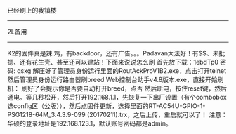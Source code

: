 已经刷上的我镇楼
***
2L备用
***
K2的固件真是辣 鸡，有backdoor，还有广告。。。Padavan大法好！有$$、未批摁、还有花生壳、甚至还可以建站！下面来说说怎么刷
首先放下载：1ebdTp0 密码: qsxg
解压好了管理员身份运行里面的RoutAckProV1B2.exe，点击打开telnet
然后管理员身份运行路由器刷breed Web控制台助手v4.8版本.exe，直接开始刷机：
刷好了会提示你是否要自动打开breed，点否
然后断电，按住reset键，然后通电。等几秒松开，然后打开192.168.1.1，先恢复一下出厂设置（有个combobox选config区（公版）），然后点固件更新，选择里面的RT-AC54U-GPIO-1-PSG1218-64M_3.4.3.9-099 (20170211).trx，之后上传，重启就可以了！
注意：华硕的登录地址是192.168.123.1，默认账号密码都是admin。
